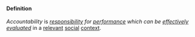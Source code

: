 #### Definition

*Accountability* is *[responsibility](https://github.com/gcassel/Modular-Organizing-Terminology/blob/master/terms/responsibility.md) for [performance](https://github.com/gcassel/Modular-Organizing-Terminology/blob/master/terms/perform.md) which can be [effectively](https://github.com/gcassel/Modular-Organizing-Terminology/blob/master/terms/effective.md) [evaluated](https://github.com/gcassel/Modular-Organizing-Terminology/blob/master/terms/evaluate.md)* in a [relevant](https://github.com/gcassel/Modular-Organizing-Terminology/blob/master/terms/relevant.md) [social](https://github.com/gcassel/Modular-Organizing-Terminology/blob/master/terms/social.md) [context](https://github.com/gcassel/Modular-Organizing-Terminology/blob/master/terms/context.md).
